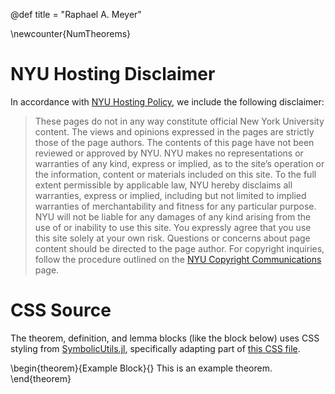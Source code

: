 @def title = "Raphael A. Meyer"

\newcounter{NumTheorems}

# NYU Hosting Disclaimer

In accordance with [NYU Hosting Policy](https://hosting.nyu.edu/nyu-web-hosting-terms-of-service/), we include the following disclaimer:

> These pages do not in any way constitute official New York University content. The views and opinions expressed in the pages are strictly those of the page authors. The contents of this page have not been reviewed or approved by NYU. NYU makes no representations or warranties of any kind, express or implied, as to the site’s operation or the information, content or materials included on this site. To the full extent permissible by applicable law, NYU hereby disclaims all warranties, express or implied, including but not limited to implied warranties of merchantability and fitness for any particular purpose. NYU will not be liable for any damages of any kind arising from the use of or inability to use this site. You expressly agree that you use this site solely at your own risk. Questions or concerns about page content should be directed to the page author. For copyright inquiries, follow the procedure outlined on the [NYU Copyright Communications](https://www.nyu.edu/footer/copyright-and-fair-use.html) page.

# CSS Source

The theorem, definition, and lemma blocks (like the block below) uses CSS styling from [SymbolicUtils.jl](https://juliasymbolics.github.io/SymbolicUtils.jl/), specifically adapting part of [this CSS file](https://juliasymbolics.github.io/SymbolicUtils.jl/css/custom.css).

\begin{theorem}{Example Block}{}
This is an example theorem.
\end{theorem}

